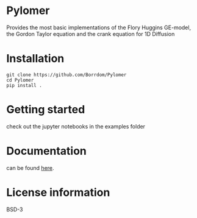 # Pylomer
Provides the most basic implementations of the Flory Huggins GE-model, the Gordon Taylor equation and the crank equation for 1D Diffusion

# Installation
```console
git clone https://github.com/Borrdom/Pylomer
cd Pylomer
pip install .
```

# Getting started
check out the jupyter notebooks in the examples folder 

# Documentation
can be found [here](https://borrdom.github.io/Pylomer/docs/index.html).

# License information

BSD-3
